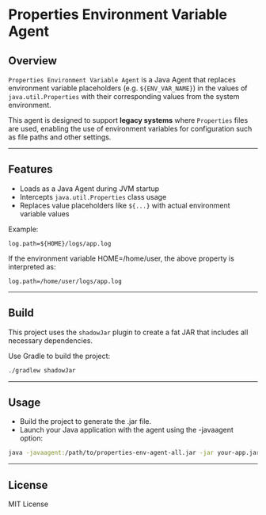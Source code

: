 # Properties Environment Variable Agent

## Overview

`Properties Environment Variable Agent` is a Java Agent that replaces environment variable placeholders (e.g. `${ENV_VAR_NAME}`) in the values of `java.util.Properties` with their corresponding values from the system environment.

This agent is designed to support **legacy systems** where `Properties` files are used, enabling the use of environment variables for configuration such as file paths and other settings.

---

## Features

- Loads as a Java Agent during JVM startup
- Intercepts `java.util.Properties` class usage
- Replaces value placeholders like `${...}` with actual environment variable values

Example:

```properties
log.path=${HOME}/logs/app.log
```

If the environment variable HOME=/home/user, the above property is interpreted as:
```
log.path=/home/user/logs/app.log
```

---

## Build

This project uses the `shadowJar` plugin to create a fat JAR that includes all necessary dependencies.

Use Gradle to build the project:

```bash
./gradlew shadowJar
```

---

## Usage
- Build the project to generate the .jar file.
- Launch your Java application with the agent using the -javaagent option:

```bash
java -javaagent:/path/to/properties-env-agent-all.jar -jar your-app.jar
```

---

## License

MIT License

